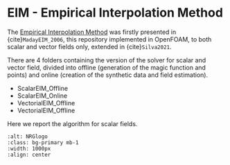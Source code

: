 # EIM - Empirical Interpolation Method

The [Empirical Interpolation Method](https://www.sciencedirect.com/science/article/pii/S1631073X04004248) was firstly presented in {cite}`MadayEIM_2006`, this repository implemented in OpenFOAM, to both scalar and vector fields only, extended in {cite}`Silva2021`.

There are 4 folders containing the version of the solver for scalar and vector field, divided into offline (generation of the magic function and points) and online (creation of the synthetic data and field estimation).

- ScalarEIM_Offline
- ScalarEIM_Online
- VectorialEIM_Offline
- VectorialEIM_Offline

Here we report the algorithm for scalar fields.

```{image} ../images/chap1/EIM-algo.png
:alt: NRGlogo
:class: bg-primary mb-1
:width: 1000px
:align: center
```